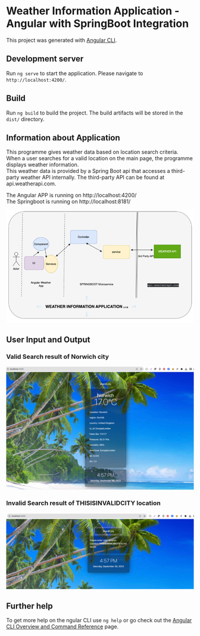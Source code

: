 # Weather Information Application - Angular with SpringBoot Integration

This project was generated with [Angular CLI](https://github.com/angular/angular-cli).

## Development server

Run `ng serve` to start the application.
Please navigate to `http://localhost:4200/`.

## Build

Run `ng build` to build the project. The build artifacts will be stored in the `dist/` directory.

## Information about Application
This programme gives weather data based on location search criteria. When a user searches for a valid location on the main page, the programme displays weather information.
<br>This weather data is provided by a Spring Boot api that accesses a third-party weather API internally. The third-party API can be found at api.weatherapi.com.

The Angular APP is running on http://localhost:4200/
<br>The Springboot is running on http://localhost:8181/

![img.png](img.png)

## User Input and Output
###  Valid Search result of Norwich city 
![img_1.png](img_1.png)
<br>
###  Invalid Search result of THISISINVALIDCITY location
![img_2.png](img_2.png)

## Further help

To get more help on the ngular CLI use `ng help` or go check out the [Angular CLI Overview and Command Reference](https://angular.io/cli) page.
